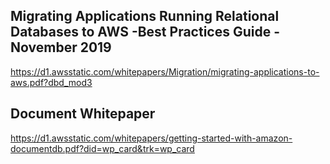 
## Migrating Applications Running Relational Databases to AWS -Best Practices Guide - November 2019
https://d1.awsstatic.com/whitepapers/Migration/migrating-applications-to-aws.pdf?dbd_mod3


## Document Whitepaper
 https://d1.awsstatic.com/whitepapers/getting-started-with-amazon-documentdb.pdf?did=wp_card&trk=wp_card
